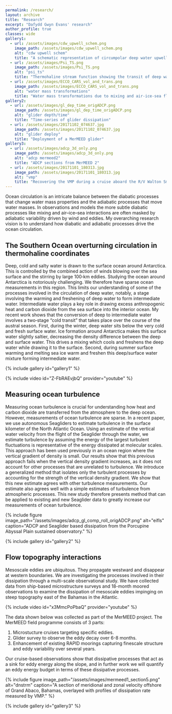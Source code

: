 ```yaml
---
permalink: /research/
layout: archive
title: "Research"
excerpt: "Dafydd Gwyn Evans' research"
author_profile: true 
classes: wide  
gallery1:
  - url: /assets/images/cdw_upwell_schem.png
    image_path: /assets/images/cdw_upwell_schem.png
    alt: "cdw upwell schem"
    title: "A schematic representation of circumpolar deep water upwelling and intermediate water formation"
  - url: /assets/images/Psi_TS.png
    image_path: /assets/images/Psi_TS.png
    alt: "psi_ts"
    title: "Thermohaline stream function showing the transit of deep water through winter water and eventually intermediate water"    
  - url: /assets/images/ECCO_CARS_vol_and_trans.png
    image_path: /assets/images/ECCO_CARS_vol_and_trans.png
    alt: "water mass transformations"
    title: "Water mass transformations due to mixing and air-ice-sea fluxes"
gallery2:
  - url: /assets/images/gl_dep_time_origADCP.png
    image_path: /assets/images/gl_dep_time_origADCP.png
    alt: "glider depth/time"
    title: "Time-series of glider dissipation"    
  - url: /assets/images/20171102_074637.jpg
    image_path: /assets/images/20171102_074637.jpg
    alt: "glider deploy"
    title: "Deployment of a MerMEED glider"
gallery3: 
  - url: /assets/images/adcp_3d_only.png
    image_path: /assets/images/adcp_3d_only.png
    alt: "adcp mermeed2"
    title: "ADCP sections from MerMEED 2"
  - url: /assets/images/20171101_180313.jpg
    image_path: /assets/images/20171101_180313.jpg
    alt: "vmp"
    title: "Recovering the VMP during a cruise aboard the R/V Walton Smith"   
---
```


Ocean circulation is an intricate balance between the diabatic processes that change water 
mass properties and the adiabatic processes that move water masses. In observations and 
models the more subtle diabatic processes like mixing and air–ice–sea interactions are 
often masked by adiabatic variability driven by wind and eddies. My overarching research 
vision is to understand how diabatic and adiabatic processes drive the ocean circulation. 

<h2>The Southern Ocean overturning circulation in thermohaline coordinates</h2>

Deep, cold and salty water is drawn to the surface ocean around Antarctica. 
This is controlled by the combined action of winds blowing over the sea surface 
and the stirring by large 100‐km eddies. Studying the ocean around Antarctica is 
notoriously challenging. We therefore have sparse ocean measurements in this region. 
This limits our understanding of some of the processes involved in the circulation of 
deep water, notably, a stage involving the warming and freshening of deep water to form 
intermediate water. Intermediate water plays a key role in drawing excess anthropogenic 
heat and carbon dioxide from the sea surface into the interior ocean. My recent work shows 
that the conversion of deep to intermediate water involves a two‐stage “cold transit” 
that takes place over the course of the austral season. First, during the winter, deep 
water sits below the very cold and fresh surface water. Ice formation around Antarctica 
makes this surface water slightly saltier, decreasing the density difference between the 
deep and surface water. This drives a mixing which cools and freshens the deep water 
while drawing it to the surface. Second, during summer surface warming and melting sea 
ice warm and freshen this deep/surface water mixture forming intermediate water.

{% include gallery id="gallery1" %}

{% include video id="Z-FbRAEvjbQ" provider="youtube" %}

<h2>Measuring ocean turbulence</h2>

Measuring ocean turbulence is crucial for understanding how heat and carbon dioxide are 
transferred from the atmosphere to the deep ocean. However, measurements of ocean 
turbulence are sparse. In a recent paper, we use autonomous Seagliders to estimate turbulence in the 
surface kilometer of the North Atlantic Ocean. Using an estimate of the vertical water 
velocity from the flight of the Seaglider through the water, we estimate turbulence by 
assuming the energy of the largest turbulent fluctuations is representative of the energy 
dissipated at molecular scales. This approach has been used previously in an ocean region 
where the vertical gradient of density is small. Our results show that this previous 
approach fails when the vertical density gradient increases, as it does not account for 
other processes that are unrelated to turbulence. We introduce a generalized method that 
isolates only the turbulent processes by accounting for the strength of the vertical 
density gradient. We show that this new estimate agrees with other turbulence 
measurements. Our estimate also agrees well with a simple estimates of turbulence from 
atmospheric processes. This new study therefore presents method that can be applied to 
existing and new Seaglider data to greatly increase our measurements of ocean turbulence.

{% include figure image_path="/assets/images/adcp_gl_comp_roll_origADCP.png" alt="eifls" caption="ADCP and Seaglider based dissipation from the Porcupine Abyssal Plain sustained observatory." %}

{% include gallery id="gallery2" %}

<h2>Flow topography interactions</h2>

Mesoscale eddies are ubiquitous. They propagate westward and disappear at western 
boundaries. We are investigating the processes involved in their 
dissipation through a multi-scale observational study. We have collected data from 
ship-based microstructure surveys and 18-month moored observations to examine the 
dissipation of mesoscale eddies impinging on steep topography east of the Bahamas in the Atlantic.

{% include video id="x3MmcPoPbaQ" provider="youtube" %}

The data shown below was collected as part of the MerMEED project. The MerMEED field programme consists of 3 parts: 
1. Microstucture cruises targeting specific eddies. 
2. Glider survey to observe the eddy decay over 6-8 months. 
3. Enhancement of existing RAPID moorings capturing finescale structure and eddy variability over several years. 

Our cruise-based observations show that dissipative processes that act as a sink 
for eddy energy along the slope, and in further work we will quantify an eddy energy budget 
in terms of these dissipative processes.

{% include figure image_path="/assets/images/mermeed1_section5.png" alt="dnstrm" caption="A section of meridional and zonal velocity offshore of Grand Abaco, Bahamas, overlayed with profiles of dissipation rate measured by VMP." %}

{% include gallery id="gallery3" %}
